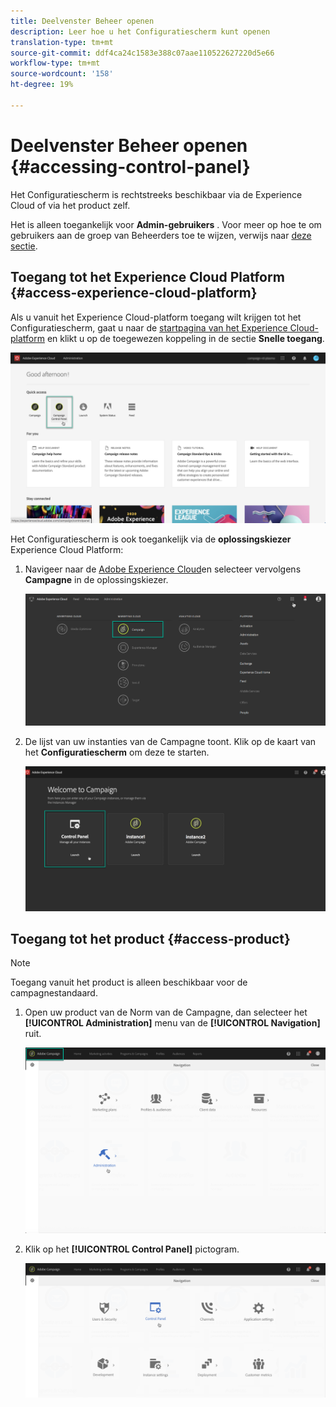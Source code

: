 ```yaml
---
title: Deelvenster Beheer openen
description: Leer hoe u het Configuratiescherm kunt openen
translation-type: tm+mt
source-git-commit: ddf4ca24c1583e388c07aae110522627220d5e66
workflow-type: tm+mt
source-wordcount: '158'
ht-degree: 19%

---
```



# Deelvenster Beheer openen {#accessing-control-panel}

Het Configuratiescherm is rechtstreeks beschikbaar via de Experience Cloud of via het product zelf.

Het is alleen toegankelijk voor **Admin-gebruikers** . Voor meer op hoe te om gebruikers aan de groep van Beheerders toe te wijzen, verwijs naar [deze sectie](../../discover/using/managing-permissions.md).

## Toegang tot het Experience Cloud Platform {#access-experience-cloud-platform}

Als u vanuit het Experience Cloud-platform toegang wilt krijgen tot het Configuratiescherm, gaat u naar de [startpagina van het Experience Cloud-platform](https://experiencecloud.adobe.com/) en klikt u op de toegewezen koppeling in de sectie **Snelle toegang**.

![](assets/do-not-localize/quickaccess.png)

Het Configuratiescherm is ook toegankelijk via de **oplossingskiezer** Experience Cloud Platform:

1. Navigeer naar de [Adobe Experience Cloud](https://experiencecloud.adobe.com/)en selecteer vervolgens **Campagne** in de oplossingskiezer.

   ![](assets/do-not-localize/control_panel_access1.png)

1. De lijst van uw instanties van de Campagne toont. Klik op de kaart van het **Configuratiescherm** om deze te starten.

   ![](assets/do-not-localize/control_panel_access2.png)

## Toegang tot het product {#access-product}

>[!NOTE]
>
>Toegang vanuit het product is alleen beschikbaar voor de campagnestandaard.

1. Open uw product van de Norm van de Campagne, dan selecteer het **[!UICONTROL Administration]** menu van de **[!UICONTROL Navigation]** ruit.

   ![](assets/control_panel_access3.png)

1. Klik op het **[!UICONTROL Control Panel]** pictogram.

   ![](assets/control_panel_access4.png)
